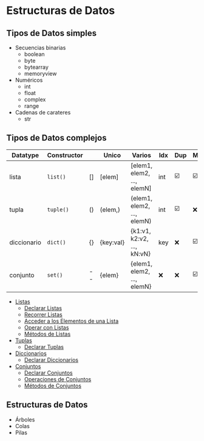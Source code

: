 # Estructuras de Datos

## Tipos de Datos simples
- Secuencias binarias
  - boolean
  - byte
  - bytearray
  - memoryview
- Numéricos
  - int
  - float
  - complex
  - range
- Cadenas de carateres
  - str


## Tipos de Datos complejos
| Datatype     | Constructor |    | Unico     | Varios                     | Idx | Dup | Mut |
|--------------|-------------|----|-----------|----------------------------|-----|-----|-----|
| lista        | `list()`    | [] | [elem]    | [elem1, elem2, ..., elemN] | int | :ballot_box_with_check: | :ballot_box_with_check:  |
| tupla        | `tuple()`   | () | (elem,)   | (elem1, elem2, ..., elemN) | int |  :ballot_box_with_check:  | :x: |
| diccionario  | `dict()`    | {} | {key:val} | {k1:v1, k2:v2, ..., kN:vN} | key | :x: | :ballot_box_with_check:  |
| conjunto     | `set()`     | -- | {elem}    | {elem1, elem2, ..., elemN} | :x: | :x: | :ballot_box_with_check:  |

- [Listas](listas.md)
  - [Declarar Listas](listas.md#declarar-listas)
  - [Recorrer Listas](listas.md#recorrer-listas)
  - [Acceder a los Elementos de una Lista](listas.md#acceder-a-los-elementos-de-una-lista)
  - [Operar con Listas](listas.md#operar-con-listas)
  - [Métodos de Listas](listas.md#métodos-de-listas)
- [Tuplas](tuplas.md)
  - [Declarar Tuplas](tuplas.md#declarar-tuplas)
- [Diccionarios](diccionarios.md)
  - [Declarar Diccionarios](diccionarios.md#declarar-diccionarios)
- [Conjuntos](conjuntos.md)
  - [Declarar Conjuntos](conjuntos.md#declarar-conjuntos)
  - [Operaciones de Conjuntos](conjuntos.md#operaciones-de-conjuntos)
  - [Métodos de Conjuntos](conjuntos.md#métodos-de-conjuntos)

## Estructuras de Datos
- Árboles
- Colas
- Pilas

